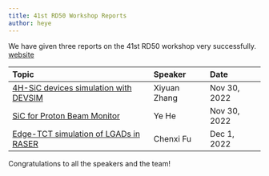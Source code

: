```yaml
---
title: 41st RD50 Workshop Reports
author: heye
---
```


We have given three reports on the 41st RD50 workshop very successfully. [website](https://indico.cern.ch/event/1132520/)

|Topic|Speaker|Date|
|  :----  | :----  | :----  |
|[4H-SiC devices simulation with DEVSIM](https://indico.cern.ch/event/1132520/contributions/5149103/)   |Xiyuan Zhang  |Nov 30, 2022|  
|[SiC for Proton Beam Monitor](https://indico.cern.ch/event/1132520/contributions/5149453/)             |Ye He         |Nov 30, 2022|
|[Edge-TCT simulation of LGADs in RASER](https://indico.cern.ch/event/1132520/contributions/5149650/)   |Chenxi Fu     |Dec 1, 2022 |

Congratulations to all the speakers and the team!


